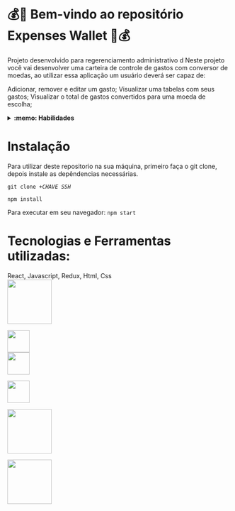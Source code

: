 # 💰👜 Bem-vindo ao repositório Expenses Wallet 🎒💰

Projeto desenvolvido para regerenciamento administrativo d
Neste projeto você vai desenvolver uma carteira de controle de gastos com conversor de moedas, ao utilizar essa aplicação um usuário deverá ser capaz de:

Adicionar, remover e editar um gasto;
Visualizar uma tabelas com seus gastos;
Visualizar o total de gastos convertidos para uma moeda de escolha;

<details>
  <summary><strong>:memo: Habilidades</strong></summary><br />

Neste projeto, verificamos se você é capaz de:

- Criar um _store_ Redux em aplicações React

- Criar _reducers_ no Redux em aplicações React

- Criar _actions_ no Redux em aplicações React

- Criar _dispatchers_ no Redux em aplicações React

- Conectar Redux aos componentes React

- Criar _actions_ assíncronas na sua aplicação React que faz uso de Redux.
</details>

# <strong> Instalação </strong>

Para utilizar deste repositorio na sua máquina, primeiro faça o git clone, depois instale as depêndencias necessárias.

<code>git clone +*CHAVE SSH*</code>

<code>npm install</code>

Para executar em seu navegador:
<code>npm start</code>

# <strong> Tecnologias e Ferramentas utilizadas: </strong>
React, Javascript, Redux, Html, Css
</br>
<img width="100px" src="https://www.vectorlogo.zone/logos/reactjs/reactjs-ar21.svg" /></br>

<img width="50px" src="https://cdn.jsdelivr.net/gh/devicons/devicon/icons/javascript/javascript-original.svg" /></br>
<img width="50px" src="https://camo.githubusercontent.com/aa85cea585880ae694b4fe8dde116d092b8907d6351c71fcd76f00f7586fad72/68747470733a2f2f74657374696e672d6c6962726172792e636f6d2f696d672f6f63746f7075732d313238783132382e706e67" /></br>

<img width="50px" src="https://cdn.jsdelivr.net/gh/devicons/devicon/icons/redux/redux-original.svg" /></br>

<img width="100px" src="https://www.vectorlogo.zone/logos/w3_html5/w3_html5-ar21.svg" /></br>

<img width="100px" src="https://www.vectorlogo.zone/logos/w3_css/w3_css-ar21.svg" /></br>

